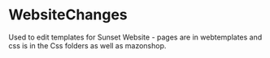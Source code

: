 # WebsiteChanges
Used to edit templates for Sunset Website - 
pages are in webtemplates
and css is in the Css folders as well as mazonshop.
